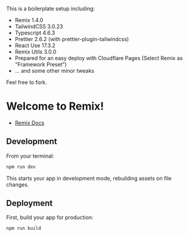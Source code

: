 This is a boilerplate setup including:

- Remix 1.4.0
- TailwindCSS 3.0.23
- Typescript 4.6.3
- Prettier 2.6.2 (with prettier-plugin-tailwindcss)
- React Use 17.3.2
- Remix Utils 3.0.0
- Prepared for an easy deploy with Cloudflare Pages (Select Remix as "Framework Preset")
- ... and some other minor tweaks

Feel free to fork.


# Welcome to Remix!

- [Remix Docs](https://remix.run/docs)

## Development

From your terminal:

```sh
npm run dev
```

This starts your app in development mode, rebuilding assets on file changes.

## Deployment

First, build your app for production:

```sh
npm run build
```
